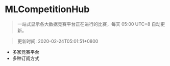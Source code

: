 # MLCompetitionHub

> 一站式显示各大数据竞赛平台正在进行的比赛，每天 05:00 UTC+8 自动更新。
  
> 更新时间: 2020-02-24T05:01:51+0800 

* 多家竞赛平台
* 多种订阅方式